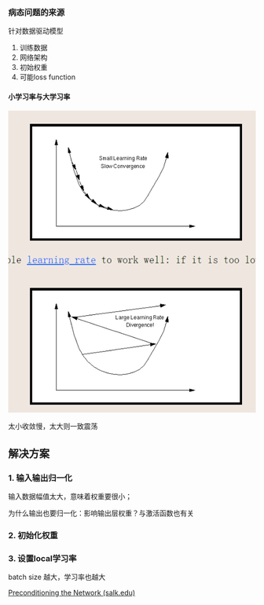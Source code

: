 ### 病态问题的来源

针对数据驱动模型

1. 训练数据
2. 网络架构
3. 初始权重
4. 可能loss function



#### 小学习率与大学习率

![image-20220402203348634](../imags/image-20220402203348634.png)



太小收敛慢，太大则一致震荡

## 解决方案

### 1. 输入输出归一化

输入数据幅值太大，意味着权重要很小；



为什么输出也要归一化：影响输出层权重？与激活函数也有关



### 2. 初始化权重



### 3. 设置local学习率

batch size 越大，学习率也越大



[Preconditioning the Network (salk.edu)](https://cnl.salk.edu/~schraudo/teach/NNcourse/precond.html)